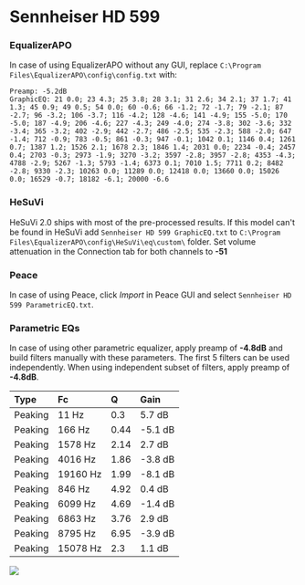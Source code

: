 # Sennheiser HD 599

### EqualizerAPO
In case of using EqualizerAPO without any GUI, replace `C:\Program Files\EqualizerAPO\config\config.txt`
with:
```
Preamp: -5.2dB
GraphicEQ: 21 0.0; 23 4.3; 25 3.8; 28 3.1; 31 2.6; 34 2.1; 37 1.7; 41 1.3; 45 0.9; 49 0.5; 54 0.0; 60 -0.6; 66 -1.2; 72 -1.7; 79 -2.1; 87 -2.7; 96 -3.2; 106 -3.7; 116 -4.2; 128 -4.6; 141 -4.9; 155 -5.0; 170 -5.0; 187 -4.9; 206 -4.6; 227 -4.3; 249 -4.0; 274 -3.8; 302 -3.6; 332 -3.4; 365 -3.2; 402 -2.9; 442 -2.7; 486 -2.5; 535 -2.3; 588 -2.0; 647 -1.4; 712 -0.9; 783 -0.5; 861 -0.3; 947 -0.1; 1042 0.1; 1146 0.4; 1261 0.7; 1387 1.2; 1526 2.1; 1678 2.3; 1846 1.4; 2031 0.0; 2234 -0.4; 2457 0.4; 2703 -0.3; 2973 -1.9; 3270 -3.2; 3597 -2.8; 3957 -2.8; 4353 -4.3; 4788 -2.9; 5267 -1.3; 5793 -1.4; 6373 0.1; 7010 1.5; 7711 0.2; 8482 -2.8; 9330 -2.3; 10263 0.0; 11289 0.0; 12418 0.0; 13660 0.0; 15026 0.0; 16529 -0.7; 18182 -6.1; 20000 -6.6
```

### HeSuVi
HeSuVi 2.0 ships with most of the pre-processed results. If this model can't be found in HeSuVi add
`Sennheiser HD 599 GraphicEQ.txt` to `C:\Program Files\EqualizerAPO\config\HeSuVi\eq\custom\` folder.
Set volume attenuation in the Connection tab for both channels to **-51**

### Peace
In case of using Peace, click *Import* in Peace GUI and select `Sennheiser HD 599 ParametricEQ.txt`.

### Parametric EQs
In case of using other parametric equalizer, apply preamp of **-4.8dB** and build filters manually
with these parameters. The first 5 filters can be used independently.
When using independent subset of filters, apply preamp of **-4.8dB**.

| Type    | Fc       |    Q | Gain    |
|:--------|:---------|:-----|:--------|
| Peaking | 11 Hz    | 0.3  | 5.7 dB  |
| Peaking | 166 Hz   | 0.44 | -5.1 dB |
| Peaking | 1578 Hz  | 2.14 | 2.7 dB  |
| Peaking | 4016 Hz  | 1.86 | -3.8 dB |
| Peaking | 19160 Hz | 1.99 | -8.1 dB |
| Peaking | 846 Hz   | 4.92 | 0.4 dB  |
| Peaking | 6099 Hz  | 4.69 | -1.4 dB |
| Peaking | 6863 Hz  | 3.76 | 2.9 dB  |
| Peaking | 8795 Hz  | 6.95 | -3.9 dB |
| Peaking | 15078 Hz | 2.3  | 1.1 dB  |

![](https://raw.githubusercontent.com/jaakkopasanen/AutoEq/master/results/rtings/avg/Sennheiser%20HD%20599/Sennheiser%20HD%20599.png)